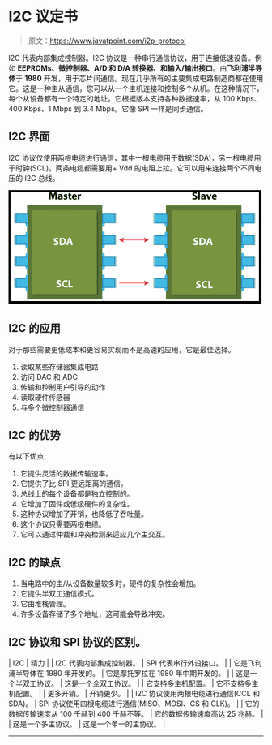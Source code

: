 # I2C 议定书

> 原文：<https://www.javatpoint.com/i2p-protocol>

I2C 代表内部集成控制器。I2C 协议是一种串行通信协议，用于连接低速设备。例如 **EEPROMs、微控制器、A/D 和 D/A 转换器、**和**输入/输出接口**。由**飞利浦半导体**于 **1980** 开发，用于芯片间通信。现在几乎所有的主要集成电路制造商都在使用它。这是一种主从通信，您可以从一个主机连接和控制多个从机。在这种情况下，每个从设备都有一个特定的地址。它根据版本支持各种数据速率，从 100 Kbps、400 Kbps、1 Mbps 到 3.4 Mbps。它像 SPI 一样是同步通信。

## I2C 界面

I2C 协议仅使用两根电缆进行通信，其中一根电缆用于数据(SDA)，另一根电缆用于时钟(SCL)。两条电缆都需要用+ Vdd 的电阻上拉。它可以用来连接两个不同电压的 I2C 总线。

![I2P Protocol](img/d974ce4e87760d5f389a92fd53980355.png)

## I2C 的应用

对于那些需要更低成本和更容易实现而不是高速的应用，它是最佳选择。

1.  读取某些存储器集成电路
2.  访问 DAC 和 ADC
3.  传输和控制用户引导的动作
4.  读取硬件传感器
5.  与多个微控制器通信

## I2C 的优势

有以下优点:

1.  它提供灵活的数据传输速率。
2.  它提供了比 SPI 更远距离的通信。
3.  总线上的每个设备都是独立控制的。
4.  它增加了固件或低级硬件的复杂性。
5.  这种协议增加了开销，也降低了吞吐量。
6.  这个协议只需要两根电缆。
7.  它可以通过仲裁和冲突检测来适应几个主交互。

## I2C 的缺点

1.  当电路中的主/从设备数量较多时，硬件的复杂性会增加。
2.  它提供半双工通信模式。
3.  它由堆栈管理。
4.  许多设备存储了多个地址，这可能会导致冲突。

## I2C 协议和 SPI 协议的区别。

| I2C | 精力 |
| I2C 代表内部集成控制器。 | SPI 代表串行外设接口。 |
| 它是飞利浦半导体在 1980 年开发的。 | 它是摩托罗拉在 1980 年中期开发的。 |
| 这是一个半双工协议。 | 这是一个全双工协议。 |
| 它支持多主机配置。 | 它不支持多主机配置。 |
| 更多开销。 | 开销更少。 |
| I2C 协议使用两根电缆进行通信(CCL 和 SDA)。 | SPI 协议使用四根电缆进行通信(MISO、MOSI、CS 和 CLK)。 |
| 它的数据传输速度从 100 千赫到 400 千赫不等。 | 它的数据传输速度高达 25 兆赫。 |
| 这是一个多主协议。 | 这是一个单一的主协议。 |

* * *